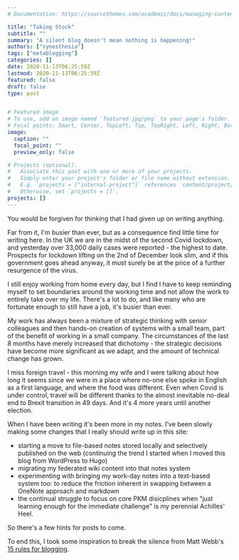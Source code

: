```yaml
---
# Documentation: https://sourcethemes.com/academic/docs/managing-content/

title: "Taking Stock"
subtitle: ""
summary: "A silent blog doesn't mean nothing is happening!"
authors: ["synesthesia"]
tags: ["metablogging"]
categories: []
date: 2020-11-13T06:25:59Z
lastmod: 2020-11-13T06:25:59Z
featured: false
draft: false
type: post


# Featured image
# To use, add an image named `featured.jpg/png` to your page's folder.
# Focal points: Smart, Center, TopLeft, Top, TopRight, Left, Right, BottomLeft, Bottom, BottomRight.
image:
  caption: ""
  focal_point: ""
  preview_only: false

# Projects (optional).
#   Associate this post with one or more of your projects.
#   Simply enter your project's folder or file name without extension.
#   E.g. `projects = ["internal-project"]` references `content/project/deep-learning/index.md`.
#   Otherwise, set `projects = []`.
projects: []
---
```


You would be forgiven for thinking that I had given up on writing anything.

Far from it, I'm busier than ever, but as a consequence find little time for writing here. In the UK we are in the midst of the second Covid lockdown, and yesterday over 33,000 daily cases were reported - the highest to date. Prospects for lockdown lifting on the 2nd of December look slim, and if this government goes ahead anyway, it must surely be at the price of a further resurgence of the virus.

I still enjoy working from home every day, but I find I have to keep reminding myself to set boundaries around the working time and not allow the work to entirely take over my life. There's a lot to do, and like many who are fortunate enough to still have a job, it's busier than ever.

My work has always been a mixture of strategic thinking with senior colleagues and then hands-on creation of systems with a small team, part of the benefit of working in a small company. The circumstances of the last 8 months have merely increased that dichotomy - the strategic decisions have become more significant as we adapt, and the amount of technical change has grown.

I miss foreign travel - this morning my wife and I were talking about how long it seems since we were in a place where no-one else spoke in English as a first language, and where the food was different. Even when Covid is under control, travel will be different thanks to the almost inevitable no-deal end to Brexit transition in 49 days. And it's 4 more years until another election.

When I have been writing it's been more in my notes. I've been slowly making some changes that I really should write up in this site:

* starting a move to file-based notes stored locally and selectively published on the web (continuing the trend I started when I moved this blog from WordPress to Hugo)
* migrating my federated wiki content into that notes system
* experimenting with bringing my work-day notes into a text-based system too: to reduce the friction inherent in swapping between a OneNote approach and markdown
* the continual struggle to focus on core PKM disicplines when "just learning enough for the immediate challenge" is my perennial Achilles' Heel.

So there's a few hints for posts to come.

To end this, I took some inspiration to break the silence from Matt Webb's [15 rules for blogging](http://interconnected.org/home/2020/09/10/streak).



